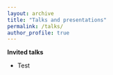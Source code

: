 ```yaml
---
layout: archive
title: "Talks and presentations"
permalink: /talks/
author_profile: true
---
```



**Invited talks**

* Test